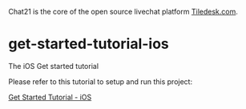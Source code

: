 Chat21 is the core of the open source livechat platform [Tiledesk.com](http://www.tiledesk.com).

# get-started-tutorial-ios
The iOS Get started tutorial

Please refer to this tutorial to setup and run this project:

[Get Started Tutorial - iOS](http://www.chat21.org/docs/ios/get-started/)
